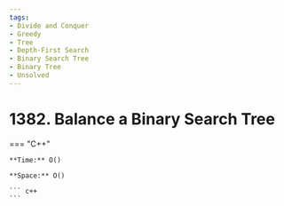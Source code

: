 ```yaml
---
tags:
- Divide and Conquer
- Greedy
- Tree
- Depth-First Search
- Binary Search Tree
- Binary Tree
- Unsolved
---
```



# 1382. Balance a Binary Search Tree

=== "C++"

    **Time:** O()

    **Space:** O()

    ``` c++
    ```